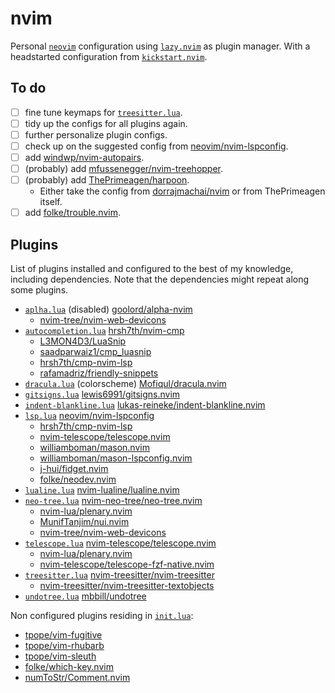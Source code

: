 # nvim

Personal [`neovim`](https://github.com/neovim/neovim) configuration using [`lazy.nvim`](https://github.com/folke/lazy.nvim) as plugin manager. With a headstarted configuration from [`kickstart.nvim`](https://github.com/nvim-lua/kickstart.nvim).

## To do

- [ ] fine tune keymaps for [`treesitter.lua`](/lua/plugins/treesitter.lua).
- [ ] tidy up the configs for all plugins again.
- [ ] further personalize plugin configs.
- [ ] check up on the suggested config from [neovim/nvim-lspconfig](https://github.com/neovim/nvim-lspconfig#suggested-configuration).
- [ ] add [windwp/nvim-autopairs](https://github.com/windwp/nvim-autopairs).
- [ ] (probably) add [mfussenegger/nvim-treehopper](https://github.com/mfussenegger/nvim-treehopper).
- [ ] (probably) add [ThePrimeagen/harpoon](https://github.com/ThePrimeagen/harpoon).
    - Either take the config from [dorrajmachai/nvim](https://github.com/dorrajmachai/nvim/blob/main/lua/plugins/harpoon.lua) or from ThePrimeagen itself.
- [ ] add [folke/trouble.nvim](https://github.com/folke/trouble.nvim).

## Plugins

List of plugins installed and configured to the best of my knowledge, including dependencies. Note that the dependencies might repeat along some plugins.

- [`aplha.lua`](/lua/plugins/alpha.lua) (disabled) [goolord/alpha-nvim](https://github.com/goolord/alpha-nvim)
    - [nvim-tree/nvim-web-devicons](https://github.com/nvim-tree/nvim-web-devicons)
- [`autocompletion.lua`](/lua/plugins/autocompletion.lua) [hrsh7th/nvim-cmp](https://github.com/hrsh7th/nvim-cmp)
    - [L3MON4D3/LuaSnip](https://github.com/L3MON4D3/LuaSnip)
    - [saadparwaiz1/cmp_luasnip](https://github.com/saadparwaiz1/cmp_luasnip)
    - [hrsh7th/cmp-nvim-lsp](https://github.com/hrsh7th/cmp-nvim-lsp)
    - [rafamadriz/friendly-snippets](https://github.com/rafamadriz/friendly-snippets)
- [`dracula.lua`](/lua/plugins/dracula.lua) (colorscheme) [Mofiqul/dracula.nvim](https://github.com/Mofiqul/dracula.nvim)
- [`gitsigns.lua`](/lua/plugins/gitsigns.lua) [lewis6991/gitsigns.nvim](https://github.com/lewis6991/gitsigns.nvim)
- [`indent-blankline.lua`](/lua/plugins/indent-blankline.lua) [lukas-reineke/indent-blankline.nvim](https://github.com/lukas-reineke/indent-blankline.nvim)
- [`lsp.lua`](/lua/plugins/lsp.lua) [neovim/nvim-lspconfig](https://github.com/neovim/nvim-lspconfig)
    - [hrsh7th/cmp-nvim-lsp](https://github.com/hrsh7th/cmp-nvim-lsp)
    - [nvim-telescope/telescope.nvim](https://github.com/nvim-telescope/telescope.nvim)
    - [williamboman/mason.nvim](https://github.com/williamboman/mason.nvim)
    - [williamboman/mason-lspconfig.nvim](https://github.com/williamboman/mason-lspconfig.nvim)
    - [j-hui/fidget.nvim](https://github.com/j-hui/fidget.nvim)
    - [folke/neodev.nvim](https://github.com/folke/neodev.nvim)
- [`lualine.lua`](/lua/plugins/lualine.lua) [nvim-lualine/lualine.nvim](https://github.com/nvim-lualine/lualine.nvim)
- [`neo-tree.lua`](/lua/plugins/neo-tree.lua) [nvim-neo-tree/neo-tree.nvim](https://github.com/nvim-neo-tree/neo-tree.nvim)
    - [nvim-lua/plenary.nvim](https://github.com/nvim-lua/plenary.nvim)
    - [MunifTanjim/nui.nvim](https://github.com/MunifTanjim/nui.nvim)
    - [nvim-tree/nvim-web-devicons](https://github.com/nvim-tree/nvim-web-devicons)
- [`telescope.lua`](/lua/plugins/telescope.lua) [nvim-telescope/telescope.nvim](https://github.com/nvim-telescope/telescope.nvim)
    - [nvim-lua/plenary.nvim](https://github.com/nvim-lua/plenary.nvim)
    - [nvim-telescope/telescope-fzf-native.nvim](https://github.com/nvim-telescope/telescope-fzf-native.nvim)
- [`treesitter.lua`](/lua/plugins/treesitter.lua) [nvim-treesitter/nvim-treesitter](https://github.com/nvim-treesitter/nvim-treesitter)
    - [nvim-treesitter/nvim-treesitter-textobjects](https://github.com/nvim-treesitter/nvim-treesitter-textobjects)
- [`undotree.lua`](/lua/plugins/undotree.lua) [mbbill/undotree](https://github.com/mbbill/undotree)

Non configured plugins residing in [`init.lua`](/lua/plugins/init.lua):

- [tpope/vim-fugitive](https://github.com/tpope/vim-fugitive)
- [tpope/vim-rhubarb](https://github.com/tpope/vim-rhubarb)
- [tpope/vim-sleuth](https://github.com/tpope/vim-sleuth)
- [folke/which-key.nvim](https://github.com/folke/which-key.nvim)
- [numToStr/Comment.nvim](https://github.com/numToStr/Comment.nvim)
